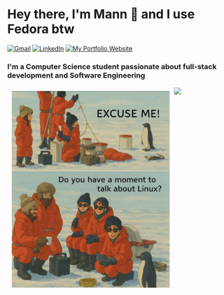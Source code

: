<h1 align="left"> Hey there, I'm Mann 👋 and I use Fedora btw </h1>

<p align="left">
      <a href="mailto:mann.patel1@ucalgary.ca"><img alt="Gmail" src="https://img.shields.io/badge/-mann.patel1@ucalgary.ca-d14836?style=flat-square&logo=Gmail&logoColor=white&link=mailto:mann.patel1@ucalgary.ca"></a>
<!--    <a href="https://leetcodepattern.onrender.com/"><img alt="Leetcode Patterns" src="https://img.shields.io/badge/-Leetcode_Patterns-orange?style=flat-square&logo=leetcode&logoColor=white&link=https://leetcodepattern.onrender.com/"></a> -->
   <a href="https://linkedin.com/in/patel-mann"><img alt="LinkedIn" src="https://img.shields.io/badge/-Mann_Patel-0077b5?style=flat-square&logo=Linkedin&logoColor=white&link=https://linkedin.com/in/mann-B-patel"></a>
   <a href="https://mannpatel0.github.io"><img alt="My Portfolio Website" src="https://img.shields.io/badge/-My_Portfolio_Website-ff5722?style=flat-square&logo=Firefox&logoColor=white&link=https://mannpatel0.github.io"></a>

</p>


<h3 align="left">I'm a Computer Science student passionate about full-stack development and Software Engineering </h3>

<!-- <img  align ="right" padding="10" height="150px" width="150px" src="" /> -->
<img align="left" src="./IMG_1953.jpg" height="450px" style="padding: 10px;" />


<!-- credits for gif https://gph.is/g/ZWg5jr7 -->
<a href="https://github.com/mannpatel0"><img  align ="center" height="150px" src="https://github-readme-stats.vercel.app/api/top-langs/?username=mannpatel0&show_icons=true&layout=compact&langs_count=6&hide_title=true&hide_border=true&theme=graywhite" /></a>
